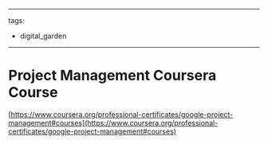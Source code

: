 
---
tags: 
- digital_garden
---


# Project Management Coursera Course

[https://www.coursera.org/professional-certificates/google-project-management#courses](https://www.coursera.org/professional-certificates/google-project-management#courses)